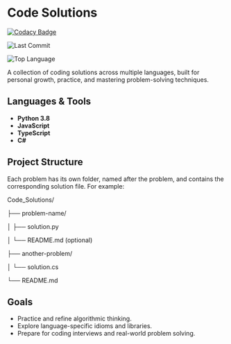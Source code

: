 # Code Solutions

[![Codacy Badge](https://api.codacy.com/project/badge/Grade/c3e9e1374b1b4a92ab37a945093358e0)](https://app.codacy.com/manual/alex.sulea/Code_Solutions?utm_source=github.com&utm_medium=referral&utm_content=Alexandru-S/Code_Solutions&utm_campaign=Badge_Grade_Dashboard)

![Last Commit](https://img.shields.io/github/last-commit/Alexandru-S/Code_Solutions)

![Top Language](https://img.shields.io/github/languages/top/Alexandru-S/Code_Solutions)


A collection of coding solutions across multiple languages, built for personal growth, practice, and mastering problem-solving techniques.

## Languages & Tools
- **Python 3.8**
- **JavaScript**
- **TypeScript**
- **C#**

## Project Structure
Each problem has its own folder, named after the problem, and contains the corresponding solution file. For example:

Code_Solutions/

├── problem-name/

│ ├── solution.py

│ └── README.md (optional)

├── another-problem/

│ └── solution.cs

└── README.md


## Goals
- Practice and refine algorithmic thinking.
- Explore language-specific idioms and libraries.
- Prepare for coding interviews and real-world problem solving.
